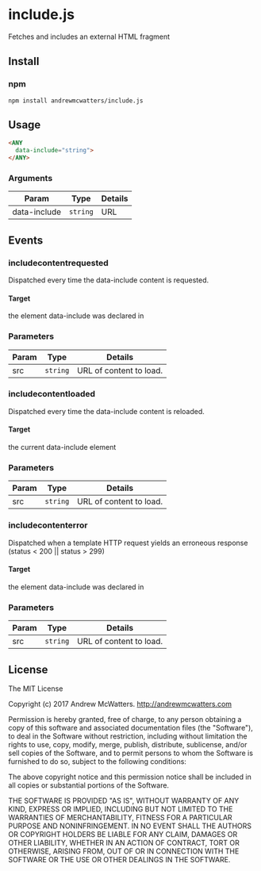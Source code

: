 # include.js
Fetches and includes an external HTML fragment

## Install

### npm

```shell
npm install andrewmcwatters/include.js
```

## Usage

```html
<ANY
  data-include="string">
</ANY>
```

### Arguments

| Param        | Type     | Details |
| ------------ | -------- | ------- |
| data-include | `string` | URL     |

## Events

### includecontentrequested
Dispatched every time the data-include content is requested.

#### Target
the element data-include was declared in

### Parameters

| Param | Type     | Details                 |
| ----- | -------- | ----------------------- |
| src   | `string` | URL of content to load. |

### includecontentloaded
Dispatched every time the data-include content is reloaded.

#### Target
the current data-include element

### Parameters

| Param | Type     | Details                 |
| ----- | -------- | ----------------------- |
| src   | `string` | URL of content to load. |

### includecontenterror
Dispatched when a template HTTP request yields an erroneous response (status < 200 || status > 299)

#### Target
the element data-include was declared in

### Parameters

| Param | Type     | Details                 |
| ----- | -------- | ----------------------- |
| src   | `string` | URL of content to load. |

## License

The MIT License

Copyright (c) 2017 Andrew McWatters. http://andrewmcwatters.com

Permission is hereby granted, free of charge, to any person obtaining a copy
of this software and associated documentation files (the "Software"), to deal
in the Software without restriction, including without limitation the rights
to use, copy, modify, merge, publish, distribute, sublicense, and/or sell
copies of the Software, and to permit persons to whom the Software is
furnished to do so, subject to the following conditions:

The above copyright notice and this permission notice shall be included in
all copies or substantial portions of the Software.

THE SOFTWARE IS PROVIDED "AS IS", WITHOUT WARRANTY OF ANY KIND, EXPRESS OR
IMPLIED, INCLUDING BUT NOT LIMITED TO THE WARRANTIES OF MERCHANTABILITY,
FITNESS FOR A PARTICULAR PURPOSE AND NONINFRINGEMENT. IN NO EVENT SHALL THE
AUTHORS OR COPYRIGHT HOLDERS BE LIABLE FOR ANY CLAIM, DAMAGES OR OTHER
LIABILITY, WHETHER IN AN ACTION OF CONTRACT, TORT OR OTHERWISE, ARISING FROM,
OUT OF OR IN CONNECTION WITH THE SOFTWARE OR THE USE OR OTHER DEALINGS IN
THE SOFTWARE.
